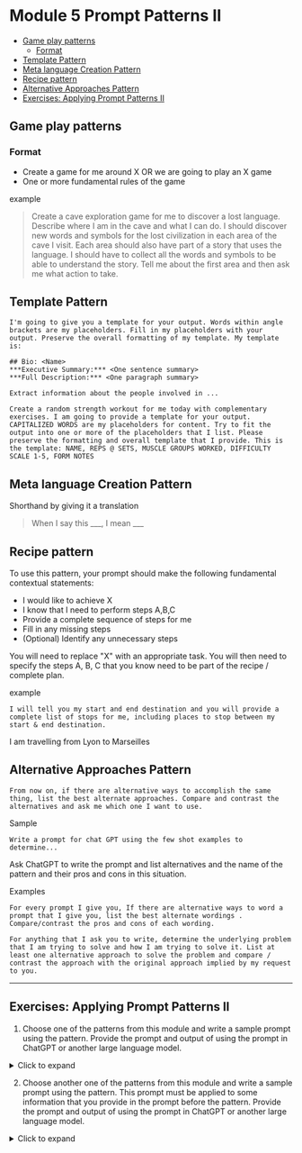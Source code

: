 # Module 5 Prompt Patterns II

- [Game play patterns](#game-play-patterns)
  - [Format](#format)
- [Template Pattern](#template-pattern)
- [Meta language Creation Pattern](#meta-language-creation-pattern)
- [Recipe pattern](#recipe-pattern)
- [Alternative Approaches Pattern](#alternative-approaches-pattern)
- [Exercises: Applying Prompt Patterns II](#exercises-applying-prompt-patterns-ii)


## Game play patterns

### Format

* Create a game for me around X OR we are going to play an X game
* One or more fundamental rules of the game

example
> Create a cave exploration game  for me to discover a lost language. Describe where I am in the cave and what I can do. I should discover new words and symbols for the lost civilization in each area of the cave I visit. Each area should also have part of a story that uses the language. I should have to collect all the words and symbols to be able to understand the story. Tell me about the first area and then ask me what action to take.

## Template Pattern

```text
I'm going to give you a template for your output. Words within angle brackets are my placeholders. Fill in my placeholders with your output. Preserve the overall formatting of my template. My template is:
```

```text
## Bio: <Name>
***Executive Summary:*** <One sentence summary>
***Full Description:*** <One paragraph summary>

Extract information about the people involved in ...
```

```text
Create a random strength workout for me today with complementary exercises. I am going to provide a template for your output. CAPITALIZED WORDS are my placeholders for content. Try to fit the output into one or more of the placeholders that I list. Please preserve the formatting and overall template that I provide. This is the template: NAME, REPS @ SETS, MUSCLE GROUPS WORKED, DIFFICULTY SCALE 1-5, FORM NOTES
```

## Meta language Creation Pattern

Shorthand by giving it a translation


> When I say this ___, I mean ___

## Recipe pattern

To use this pattern, your prompt should make the following fundamental contextual statements:

* I would like to achieve X
* I know that I need to perform steps A,B,C
* Provide a complete sequence of steps for me
* Fill in any missing steps
* (Optional) Identify any unnecessary steps

You will need to replace "X" with an appropriate task. You will then need to specify the steps A, B, C that you know need to be part of the recipe / complete plan.

example

```text
I will tell you my start and end destination and you will provide a complete list of stops for me, including places to stop between my start & end destination.
```


I am travelling from Lyon to Marseilles

## Alternative Approaches Pattern

```text
From now on, if there are alternative ways to accomplish the same thing, list the best alternate approaches. Compare and contrast the alternatives and ask me which one I want to use.
```

Sample

```text
Write a prompt for chat GPT using the few shot examples to determine...
```

Ask ChatGPT to write the prompt and list alternatives and the name of the pattern and their pros and cons in this situation.


Examples

```text
For every prompt I give you, If there are alternative ways to word a prompt that I give you, list the best alternate wordings . Compare/contrast the pros and cons of each wording.
```

```text
For anything that I ask you to write, determine the underlying problem that I am trying to solve and how I am trying to solve it. List at least one alternative approach to solve the problem and compare / contrast the approach with the original approach implied by my request to you.
```

---


## Exercises: Applying Prompt Patterns II

1. Choose one of the patterns from this module and write a sample prompt using the pattern. Provide the prompt and output of using the prompt in ChatGPT or another large language model.

<details>
<summary>Click to expand</summary>

Prompt

```text
Given a person with a pinched nerve in their neck where pain radiates out to their right shoulder, create a PT exercise program for a week of exercises listed by day, and any rest days. I am going to provide a template for your output. Words within angle brackets are my placeholders for content. Try to fit the output into one or more of the placeholders that I list. Please preserve the formatting and overall template that I provide. This is the template:

## <Day of the week>
***<Name of exercise>***
_<Description>_
<reps @sets>
```

Output

```text
Monday

Chin Tucks
Press your chin gently backward to create a “double chin” while keeping your neck and back straight. Hold for a few seconds and release.
10 reps @ 3 sets

Shoulder Blade Squeezes
Sit or stand upright. Squeeze your shoulder blades together gently as if pinching a pencil between them. Hold for 5 seconds and release.
10 reps @ 3 sets

Neck Side Stretches
Sit upright. Gently tilt your head to one side, bringing your ear toward your shoulder until you feel a stretch on the opposite side of your neck. Hold for 20 seconds on each side.
3 reps @ each side

Tuesday

Levator Scapula Stretch
Sit or stand. Tilt your head downward diagonally as if looking at your opposite armpit. Use your hand to gently guide your head deeper into the stretch.
20 seconds @ 3 reps per side

Pendulum Swings
Bend at the waist and let your arm dangle freely. Gently swing it in small circles clockwise, then counterclockwise.
10 circles each direction @ 3 sets

Scapular Wall Slides
Stand with your back against a wall. Raise your arms to a “goalpost” position and slide them up and down along the wall.
10 reps @ 3 sets

Wednesday

Rest and Recovery
Take a day off from exercises to allow the inflamed nerve and muscles to recover. Focus on maintaining good posture and avoiding aggravating activities.

Thursday

Cat-Cow Stretch
Start on all fours. Arch your back upward (Cat) and then drop your belly downward while lifting your head (Cow). Move slowly and fluidly.
10 reps @ 2 sets

Doorway Pec Stretch
Stand in a doorway with your forearms resting on the doorframe at shoulder height. Step forward gently until you feel a stretch in your chest and shoulders.
20 seconds @ 3 reps

Scapular Retractions with Resistance Band
Hold a resistance band in front of you. Pull it apart by squeezing your shoulder blades together and return to start.
10 reps @ 3 sets

Friday

Isometric Neck Presses
Sit upright. Place your hand on your forehead and gently press your head against it without moving. Repeat with your hand on the sides and back of your head.
5 seconds hold @ 3 reps each direction

Upper Trap Stretch
Sit upright. Gently pull your head to one side using your hand while keeping the opposite shoulder relaxed.
20 seconds @ 3 reps per side

Wall Angels
Stand with your back against a wall, arms raised in a “goalpost” position. Slowly raise and lower your arms while keeping them in contact with the wall.
10 reps @ 3 sets

Saturday

Rest and Recovery
Focus on hydration, gentle walking, and maintaining good posture. Avoid activities that might strain the neck or shoulder.

Sunday

Full Body Stretch Session
Combine neck, shoulder, and upper back stretches from the week into a 15-minute stretching routine. Focus on deep breathing and holding each stretch.
15 minutes

Let me know if you’d like to tweak or adjust any of these!
```


</details>


2. Choose another one of the patterns from this module and write a sample prompt using the pattern. This prompt must be applied to some information that you provide in the prompt before the pattern. Provide the prompt and output of using the prompt in ChatGPT or another large language model.

<details>
<summary>Click to expand</summary>

Prompt

```text
I am gluten free and I enjoy history, science, and art.

When I say Paris,3->Lyon,2->Nice,2 it means that I will travel to each of those places and stay for that amount of days. I want you to give me a a short description of the history of the place and suggestions for what to do on each day. Go ahead and start with the example.
```

Response

```text
Itinerary: Paris, 3 -> Lyon, 2 -> Nice, 2

Paris (3 days)

History

Paris, originally known as Lutetia during Roman times, became the heart of France by the Middle Ages. A center for art, science, and politics, it has witnessed monumental events like the French Revolution and the rise of Impressionism. Paris continues to inspire with its blend of historical landmarks and modern vibrancy.

Day 1: Historical Highlights
	•	Morning: Explore the Louvre Museum, home to masterpieces like the Mona Lisa.
	•	Afternoon: Visit the Notre-Dame Cathedral, marveling at its Gothic architecture.
	•	Evening: Stroll along the Seine River, enjoying views of historic bridges and monuments.

Day 2: Science and Art
	•	Morning: Visit the Musée d’Orsay, showcasing Impressionist and Post-Impressionist art.
	•	Afternoon: Head to the Palais de la Découverte, a science museum with interactive exhibits.
	•	Evening: Dine at a gluten-free bistro, such as NOGLU, offering Parisian-inspired dishes.

Day 3: Iconic Paris
	•	Morning: Tour the Eiffel Tower and enjoy panoramic views of the city.
	•	Afternoon: Explore the Montmartre district, visiting the Sacré-Cœur Basilica and artist studios.
	•	Evening: Enjoy a gluten-free treat from Helmut Newcake before heading to the Moulin Rouge or another cabaret.

Lyon (2 days)

History

Lyon was founded as Lugdunum by the Romans in 43 BCE and became the capital of Roman Gaul. Its role in silk production and Renaissance banking shaped its development. Today, Lyon is known for its well-preserved Old Town and culinary traditions.

Day 1: Roman and Renaissance Lyon
	•	Morning: Visit the Roman Theatres of Fourvière and the Gallo-Roman Museum.
	•	Afternoon: Wander through the Vieux Lyon (Old Lyon), a UNESCO World Heritage Site, and its traboules (hidden passageways).
	•	Evening: Dine at a gluten-free-friendly bouchon (local eatery), such as Le Tigre.

Day 2: Art and Gastronomy
	•	Morning: Explore the Musée des Beaux-Arts, Lyon’s fine arts museum.
	•	Afternoon: Take a guided tour of Les Halles de Lyon Paul Bocuse, sampling gluten-free local specialties.
	•	Evening: Walk along the Saône River, enjoying the illuminated cityscape.

Nice (2 days)

History

Founded as Nikaia by the Greeks around 350 BCE, Nice became a key trading port under Roman rule. Over centuries, it shifted between French and Italian influences, enriching its culture and architecture. Its Mediterranean charm made it a 19th-century retreat for European aristocracy.

Day 1: Seaside and Old Town
	•	Morning: Stroll along the Promenade des Anglais, enjoying views of the Mediterranean.
	•	Afternoon: Explore Vieille Ville (Old Town), visiting the Cours Saleya Market for local crafts and gluten-free delicacies.
	•	Evening: Relax at a beachside restaurant with gluten-free options, such as Le Tire Bouchon.

Day 2: Art and Nature
	•	Morning: Visit the Musée Marc Chagall, dedicated to the artist’s biblical-inspired works.
	•	Afternoon: Hike or take a short trip to Castle Hill (Colline du Château) for panoramic views of the city and sea.
	•	Evening: Enjoy a quiet dinner featuring Niçoise cuisine, adapted for gluten-free dining.

Let me know if you’d like more tailored suggestions!
```


</details>
